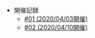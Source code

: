 - 開催記録
  - [#01 (2020/04/03開催)](./minutes/2020-04-03.md "#01 - Weekly Crystal-JP")
  - [#02 (2020/04/10開催)](./minutes/2020-04-10.md "#02 - Weekly Crystal-JP")
